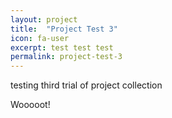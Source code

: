 ```yaml
---
layout: project
title:  "Project Test 3"
icon: fa-user
excerpt: test test test
permalink: project-test-3
---
```


testing third trial of project collection


Wooooot!
